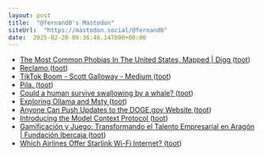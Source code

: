 ```yaml
---
layout: post
title:  "@fernand0's Mastodon"
siteUrl:  "https://mastodon.social/@fernand0"
date:  2025-02-20 09:36:46.147000+00:00
---
```

*  [The Most Common Phobias In The United States, Mapped \| Digg ](https://digg.com/human-nature/link/the-most-common-phobias-in-the-united-states-mapped-F7vPTAdds) ([toot](https://mastodon.social/@fernand0/114035537093985411))
*  [Reclamo ](https://www.flickr.com/photos/fernand0/54316577335) ([toot](https://mastodon.social/@fernand0/114035419429682301))
*  [TikTok Boom - Scott Galloway - Medium ](https://medium.com/@profgalloway/tiktok-boom-c47b017bdaa) ([toot](https://mastodon.social/@fernand0/114033802642135740))
*  [Pila. ](https://avecesunafoto.wordpress.com/2025/02/18/pila) ([toot](https://mastodon.social/@fernand0/114031929816491172))
*  [Could a human survive swallowing by a whale?  ](https://www.thenakedscientists.com/articles/questions/could-human-survive-swallowing-whale) ([toot](https://mastodon.social/@fernand0/114031875950707390))
*  [Exploring Ollama and Msty ](https://mglink.org/2025/02/13/exploring-ollama-and-msty) ([toot](https://mastodon.social/@fernand0/114031780494743556))
*  [Anyone Can Push Updates to the DOGE.gov Website ](https://www.404media.co/anyone-can-push-updates-to-the-doge-gov-website-2) ([toot](https://mastodon.social/@fernand0/114031456891216046))
*  [Introducing the Model Context Protocol ](https://www.anthropic.com/news/model-context-protoco) ([toot](https://mastodon.social/@fernand0/114031275984785281))
*  [Gamificación y Juego: Transformando el Talento Empresarial en Aragón \| Fundación Ibercaja ](https://www.fundacionibercaja.es/actividades/conferencias-y-mesas-redondas/gamificacion-y-juego-transformando-el-talento-empresarial-en-aragon-zaragoza-2025) ([toot](https://mastodon.social/@fernand0/114030609751600280))
*  [Which Airlines Offer Starlink Wi-Fi Internet? ](https://www.gatechecked.com/which-airlines-offer-starlink-wi-fi-internet-1009) ([toot](https://mastodon.social/@fernand0/114030277522645019))

